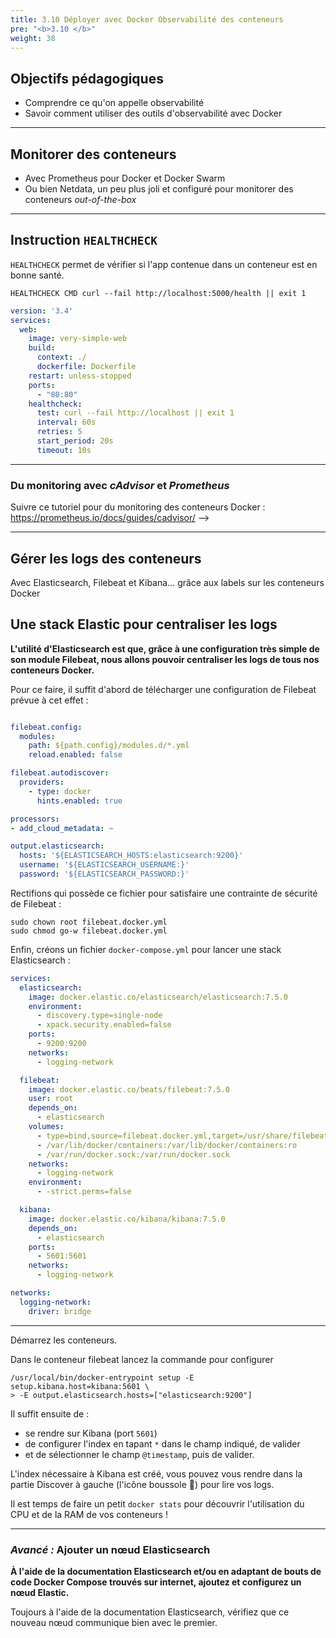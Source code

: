 ```yaml
---
title: 3.10 Déployer avec Docker Observabilité des conteneurs
pre: "<b>3.10 </b>"
weight: 38
---
```


## Objectifs pédagogiques
* Comprendre ce qu'on appelle observabilité
* Savoir comment utiliser des outils d'observabilité avec Docker

---

## Monitorer des conteneurs

- Avec Prometheus pour Docker et Docker Swarm
- Ou bien Netdata, un peu plus joli et configuré pour monitorer des conteneurs _out-of-the-box_

---

## Instruction `HEALTHCHECK`

`HEALTHCHECK` permet de vérifier si l'app contenue dans un conteneur est en bonne santé.

```shell
HEALTHCHECK CMD curl --fail http://localhost:5000/health || exit 1
```

```yaml
version: '3.4'
services:
  web:
    image: very-simple-web
    build:
      context: ./
      dockerfile: Dockerfile
    restart: unless-stopped
    ports:
      - "80:80"
    healthcheck:
      test: curl --fail http://localhost || exit 1
      interval: 60s
      retries: 5
      start_period: 20s
      timeout: 10s
```
---

### Du monitoring avec *cAdvisor* et *Prometheus*

Suivre ce tutoriel pour du monitoring des conteneurs Docker : <https://prometheus.io/docs/guides/cadvisor/> -->

---
## Gérer les logs des conteneurs

Avec Elasticsearch, Filebeat et Kibana… grâce aux labels sur les conteneurs Docker

## Une stack Elastic pour centraliser les logs

**L'utilité d'Elasticsearch est que, grâce à une configuration très simple de son module Filebeat, nous allons pouvoir centraliser les logs de tous nos conteneurs Docker.**

Pour ce faire, il suffit d'abord de télécharger une configuration de Filebeat prévue à cet effet :

```yaml

filebeat.config:
  modules:
    path: ${path.config}/modules.d/*.yml
    reload.enabled: false

filebeat.autodiscover:
  providers:
    - type: docker
      hints.enabled: true

processors:
- add_cloud_metadata: ~

output.elasticsearch:
  hosts: '${ELASTICSEARCH_HOSTS:elasticsearch:9200}'
  username: '${ELASTICSEARCH_USERNAME:}'
  password: '${ELASTICSEARCH_PASSWORD:}'

```

Rectifions qui possède ce fichier pour satisfaire une contrainte de sécurité de Filebeat :

```shell
sudo chown root filebeat.docker.yml
sudo chmod go-w filebeat.docker.yml
```

Enfin, créons un fichier `docker-compose.yml` pour lancer une stack Elasticsearch :

```yaml
services:
  elasticsearch:
    image: docker.elastic.co/elasticsearch/elasticsearch:7.5.0
    environment:
      - discovery.type=single-node
      - xpack.security.enabled=false
    ports:
      - 9200:9200
    networks:
      - logging-network

  filebeat:
    image: docker.elastic.co/beats/filebeat:7.5.0
    user: root
    depends_on:
      - elasticsearch
    volumes:
      - type=bind,source=filebeat.docker.yml,target=/usr/share/filebeat/filebeat.yml,read_only=true
      - /var/lib/docker/containers:/var/lib/docker/containers:ro
      - /var/run/docker.sock:/var/run/docker.sock
    networks:
      - logging-network
    environment:
      - -strict.perms=false

  kibana:
    image: docker.elastic.co/kibana/kibana:7.5.0
    depends_on:
      - elasticsearch
    ports:
      - 5601:5601
    networks:
      - logging-network

networks:
  logging-network:
    driver: bridge
```
---

Démarrez les conteneurs.

Dans le conteneur filebeat lancez la commande pour configurer 
```shell
/usr/local/bin/docker-entrypoint setup -E setup.kibana.host=kibana:5601 \
> -E output.elasticsearch.hosts=["elasticsearch:9200"]
```

Il suffit ensuite de :
- se rendre sur Kibana (port `5601`)
- de configurer l'index en tapant `*` dans le champ indiqué, de valider
- et de sélectionner le champ `@timestamp`, puis de valider.

L'index nécessaire à Kibana est créé, vous pouvez vous rendre dans la partie Discover à gauche (l'icône boussole 🧭) pour lire vos logs.

Il est temps de faire un petit `docker stats` pour découvrir l'utilisation du CPU et de la RAM de vos conteneurs !

---
### _Avancé :_ Ajouter un nœud Elasticsearch

**À l'aide de la documentation Elasticsearch et/ou en adaptant de bouts de code Docker Compose trouvés sur internet, ajoutez et configurez un nœud Elastic.** 

Toujours à l'aide de la documentation Elasticsearch, vérifiez que ce nouveau nœud communique bien avec le premier.
